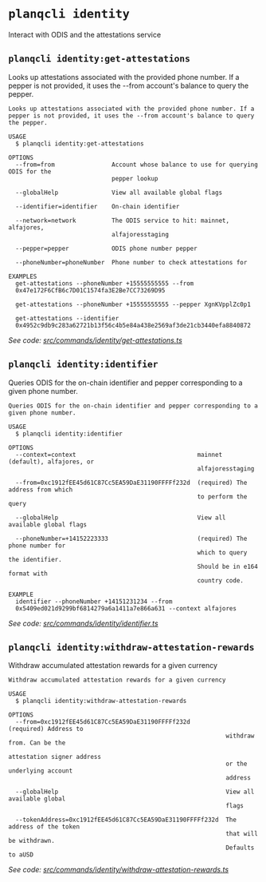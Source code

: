 # `planqcli identity`

Interact with ODIS and the attestations service


## `planqcli identity:get-attestations`

Looks up attestations associated with the provided phone number. If a pepper is not provided, it uses the --from account's balance to query the pepper.

```
Looks up attestations associated with the provided phone number. If a pepper is not provided, it uses the --from account's balance to query the pepper.

USAGE
  $ planqcli identity:get-attestations

OPTIONS
  --from=from                Account whose balance to use for querying ODIS for the
                             pepper lookup

  --globalHelp               View all available global flags

  --identifier=identifier    On-chain identifier

  --network=network          The ODIS service to hit: mainnet, alfajores,
                             alfajoresstaging

  --pepper=pepper            ODIS phone number pepper

  --phoneNumber=phoneNumber  Phone number to check attestations for

EXAMPLES
  get-attestations --phoneNumber +15555555555 --from
  0x47e172F6CfB6c7D01C1574fa3E2Be7CC73269D95

  get-attestations --phoneNumber +15555555555 --pepper XgnKVpplZc0p1

  get-attestations --identifier
  0x4952c9db9c283a62721b13f56c4b5e84a438e2569af3de21cb3440efa8840872
```

_See code: [src/commands/identity/get-attestations.ts](https://github.com/planq-network/planq-sdk/tree/master/packages/cli/src/commands/identity/get-attestations.ts)_

## `planqcli identity:identifier`

Queries ODIS for the on-chain identifier and pepper corresponding to a given phone number.

```
Queries ODIS for the on-chain identifier and pepper corresponding to a given phone number.

USAGE
  $ planqcli identity:identifier

OPTIONS
  --context=context                                  mainnet (default), alfajores, or
                                                     alfajoresstaging

  --from=0xc1912fEE45d61C87Cc5EA59DaE31190FFFFf232d  (required) The address from which
                                                     to perform the query

  --globalHelp                                       View all available global flags

  --phoneNumber=+14152223333                         (required) The phone number for
                                                     which to query the identifier.
                                                     Should be in e164 format with
                                                     country code.

EXAMPLE
  identifier --phoneNumber +14151231234 --from
  0x5409ed021d9299bf6814279a6a1411a7e866a631 --context alfajores
```

_See code: [src/commands/identity/identifier.ts](https://github.com/planq-network/planq-sdk/tree/master/packages/cli/src/commands/identity/identifier.ts)_

## `planqcli identity:withdraw-attestation-rewards`

Withdraw accumulated attestation rewards for a given currency

```
Withdraw accumulated attestation rewards for a given currency

USAGE
  $ planqcli identity:withdraw-attestation-rewards

OPTIONS
  --from=0xc1912fEE45d61C87Cc5EA59DaE31190FFFFf232d          (required) Address to
                                                             withdraw from. Can be the
                                                             attestation signer address
                                                             or the underlying account
                                                             address

  --globalHelp                                               View all available global
                                                             flags

  --tokenAddress=0xc1912fEE45d61C87Cc5EA59DaE31190FFFFf232d  The address of the token
                                                             that will be withdrawn.
                                                             Defaults to aUSD
```

_See code: [src/commands/identity/withdraw-attestation-rewards.ts](https://github.com/planq-network/planq-sdk/tree/master/packages/cli/src/commands/identity/withdraw-attestation-rewards.ts)_
